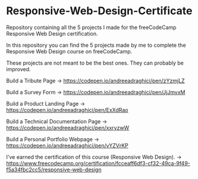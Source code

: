 # Responsive-Web-Design-Certificate
Repository containing all the 5 projects I made for the freeCodeCamp Responsive Web Design certification.


In this repository you can find the 5 projects made by me to complete the Responsive Web Design course on freeCodeCamp. 

These projects are not meant to be the best ones. They can probably be improved.

Build a Tribute Page -> https://codepen.io/andreeadraghici/pen/zYzmjLZ


Build a Survey Form -> https://codepen.io/andreeadraghici/pen/JjJmvxM


Build a Product Landing Page -> https://codepen.io/andreeadraghici/pen/ExXdRao


Build a Technical Documentation Page -> https://codepen.io/andreeadraghici/pen/xxryzwW


Build a Personal Portfolio Webpage -> https://codepen.io/andreeadraghici/pen/vYZVrKP

I've earned the certification of this course (Responsive Web Design). -> https://www.freecodecamp.org/certification/fcceaff6df3-cf32-49ca-9f49-f5a34fbc2cc5/responsive-web-design



